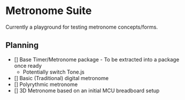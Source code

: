 # Metronome Suite
Currently a playground for testing metronome concepts/forms.
 
## Planning

- [] Base Timer/Metronome package - To be extracted into a package once ready
  - Potentially switch Tone.js
- [] Basic (Traditional) digital metronome
- [] Polyrythmic metronome
- [] 3D Metronome based on an initial MCU breadboard setup